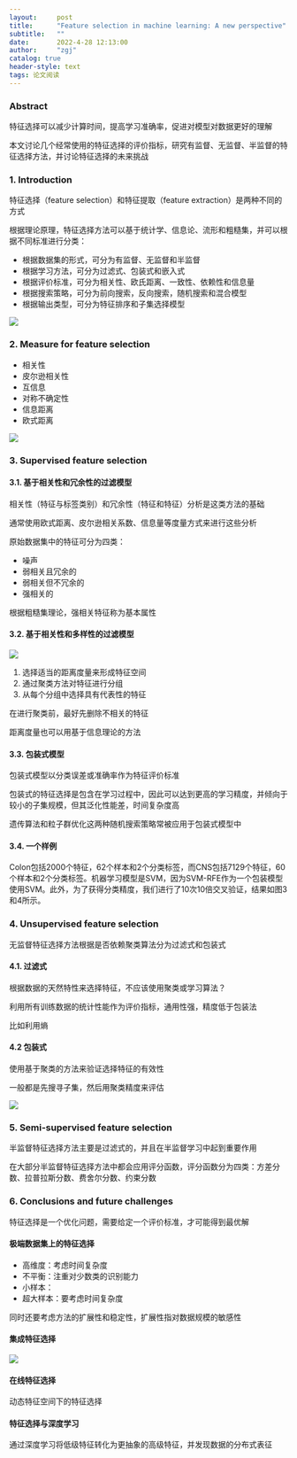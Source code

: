 ```yaml
---
layout:     post
title:      "Feature selection in machine learning: A new perspective"
subtitle:   ""
date:       2022-4-28 12:13:00
author:     "zgj"
catalog: true
header-style: text
tags: 论文阅读
---
```




### Abstract

特征选择可以减少计算时间，提高学习准确率，促进对模型对数据更好的理解

本文讨论几个经常使用的特征选择的评价指标，研究有监督、无监督、半监督的特征选择方法，并讨论特征选择的未来挑战

### 1. Introduction

特征选择（feature selection）和特征提取（feature extraction）是两种不同的方式

根据理论原理，特征选择方法可以基于统计学、信息论、流形和粗糙集，并可以根据不同标准进行分类：

- 根据数据集的形式，可分为有监督、无监督和半监督
- 根据学习方法，可分为过滤式、包装式和嵌入式
- 根据评价标准，可分为相关性、欧氏距离、一致性、依赖性和信息量
- 根据搜索策略，可分为前向搜索，反向搜索，随机搜索和混合模型
- 根据输出类型，可分为特征排序和子集选择模型

![](https://i.vgy.me/druI8X.png)

### 2. Measure for feature selection

- 相关性
- 皮尔逊相关性
- 互信息
- 对称不确定性
- 信息距离
- 欧式距离

![](https://i.vgy.me/sCJsSa.png)

### 3. Supervised feature selection

#### 3.1. 基于相关性和冗余性的过滤模型

相关性（特征与标签类别）和冗余性（特征和特征）分析是这类方法的基础

通常使用欧式距离、皮尔逊相关系数、信息量等度量方式来进行这些分析

原始数据集中的特征可分为四类：

- 噪声
- 弱相关且冗余的
- 弱相关但不冗余的
- 强相关的

根据粗糙集理论，强相关特征称为基本属性

#### 3.2. 基于相关性和多样性的过滤模型

![](https://i.vgy.me/JY8Ijv.png)

1. 选择适当的距离度量来形成特征空间
2. 通过聚类方法对特征进行分组
3. 从每个分组中选择具有代表性的特征

在进行聚类前，最好先删除不相关的特征

距离度量也可以用基于信息理论的方法

#### 3.3. 包装式模型

包装式模型以分类误差或准确率作为特征评价标准

包装式的特征选择是包含在学习过程中，因此可以达到更高的学习精度，并倾向于较小的子集规模，但其泛化性能差，时间复杂度高

遗传算法和粒子群优化这两种随机搜索策略常被应用于包装式模型中

#### 3.4. 一个样例

Colon包括2000个特征，62个样本和2个分类标签，而CNS包括7129个特征，60个样本和2个分类标签。机器学习模型是SVM，因为SVM-RFE作为一个包装模型使用SVM。此外，为了获得分类精度，我们进行了10次10倍交叉验证，结果如图3和4所示。

### 4. Unsupervised feature selection

无监督特征选择方法根据是否依赖聚类算法分为过滤式和包装式

#### 4.1. 过滤式

根据数据的天然特性来选择特征，不应该使用聚类或学习算法？

利用所有训练数据的统计性能作为评价指标，通用性强，精度低于包装法

比如利用熵

#### 4.2 包装式

使用基于聚类的方法来验证选择特征的有效性

一般都是先搜寻子集，然后用聚类精度来评估

![](https://i.vgy.me/37m8bl.png)

### 5. Semi-supervised feature selection

半监督特征选择方法主要是过滤式的，并且在半监督学习中起到重要作用

在大部分半监督特征选择方法中都会应用评分函数，评分函数分为四类：方差分数、拉普拉斯分数、费舍尔分数、约束分数

### 6. Conclusions and future challenges

特征选择是一个优化问题，需要给定一个评价标准，才可能得到最优解

#### 极端数据集上的特征选择

- 高维度：考虑时间复杂度
- 不平衡：注重对少数类的识别能力
- 小样本：
- 超大样本：要考虑时间复杂度

同时还要考虑方法的扩展性和稳定性，扩展性指对数据规模的敏感性

#### 集成特征选择

![](https://i.vgy.me/ISnPVO.png)

#### 在线特征选择

动态特征空间下的特征选择

#### 特征选择与深度学习

通过深度学习将低级特征转化为更抽象的高级特征，并发现数据的分布式表征

